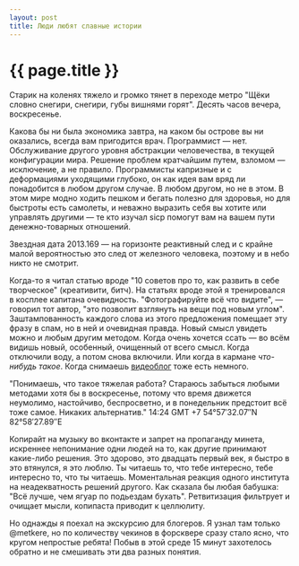 ```yaml
---
layout: post
title: Люди любят славные истории
---
```

# {{ page.title }}

Старик на коленях тяжело и громко тянет в переходе метро "Щёки словно снегири, снегири, губы вишнями горят". Десять часов вечера, воскресенье.

Какова бы ни была экономика завтра, на каком бы острове вы ни оказались, всегда вам пригодится врач. Программист — нет. Обслуживание другого уровня абстракции человечества, в текущей конфигурации мира. Решение проблем кратчайшим путем, взломом — исключение, а не правило. Программисты капризные и с деформациями уходящими глубоко, он как идея вам вряд ли понадобится в любом другом случае. В любом другом, но не в этом. В этом мире модно ходить пешком и бегать полезно для здоровья, но для быстроты есть самолеты, и неважно выразить себя вы хотите или управлять другими — те кто изучал sicp помогут вам на вашем пути денежно-товарных отношений. 

Звездная дата 2013.169 — на горизонте реактивный след и с крайне малой вероятностью это след от железного человека, поэтому и в небо никто не смотрит.

Когда-то я читал статью вроде "10 советов про то, как развить в себе творческое" (креативити, битч). На статьях вроде этой я тренировался в косплее капитана очевидность. "Фотографируйте всё что видите", — говорил тот автор, "это позволит взглянуть на вещи под новым углом". Заштампованность каждого слова из этого предложения помещает эту фразу в спам, но в ней и очевидная правда. Новый смысл увидеть можно и любым другим методом. Когда очень хочется ссать — во всём видишь новый, особенный, очищенный от всего смысл. Когда отключили воду, а потом снова включили. Или когда в кармане _что-нибудь такое_. Когда снимаешь [видеоблог](http://youtube.com/user/phinitive) тоже есть немного.

"Понимаешь, что такое тяжелая работа? Стараюсь забыться любыми методами хотя бы в воскресенье, потому что время движется неумолимо, настойчиво, беспросветно, и в понедельник предстоит всё тоже самое. Никаких альтернатив." 14:24 GMT +7 54°57′32.07″N 82°58′27.89″E

Копирайт на музыку во вконтакте и запрет на пропаганду минета, искреннее непонимание одни людей на то, как другие принимают какие-либо решения. Это здорово, это двадцать первый век, я быстро в это втянулся, я это люблю. Ты читаешь то, что тебе интересно, тебе интересно то, что ты читаешь. Моментальная реакция одного института на неадекватность решений другого. Как сказала бы любая бабушка: "Всё лучше, чем ягуар по подьездам бухать". Ретвитизация фильтрует и очищает мысли, копипаста приводит к целлюлиту.

Но однажды я поехал на экскурсию для блогеров. Я узнал там только @metkere, но по количеству чекинов в форсквере сразу стало ясно, что кругом непростые ребята! Побыв в этой среде 15 минут захотелось обратно и не смешивать эти два разных понятия.
